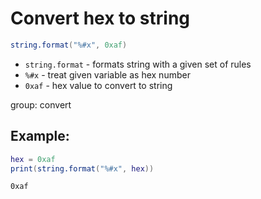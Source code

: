 # Convert hex to string

```lua
string.format("%#x", 0xaf)
```

- `string.format` - formats string with a given set of rules
- `%#x` - treat given variable as hex number
- `0xaf` - hex value to convert to string

group: convert

## Example: 
```lua
hex = 0xaf
print(string.format("%#x", hex))
```
```
0xaf

```

